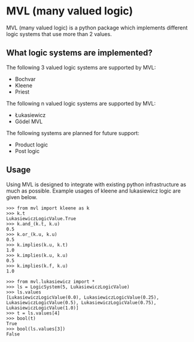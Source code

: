 # MVL (many valued logic)

MVL (many valued logic) is a python package which implements different logic
systems that use more than 2 values.

## What logic systems are implemented?
The following 3 valued logic systems are supported by MVL:
  - Bochvar
  - Kleene
  - Priest

The following n valued logic systems are supported by MVL:
  - Łukasiewicz
  - Gödel MVL

The following systems are planned for future support:
  - Product logic
  - Post logic

## Usage

Using MVL is designed to integrate with existing python infrastructure as much
as possible. Example usages of kleene and lukasiewicz logic are given below.

```
>>> from mvl import kleene as k
>>> k.t
LukasiewiczLogicValue.True
>>> k.and_(k.t, k.u)
0.5
>>> k.or_(k.u, k.u)
0.5
>>> k.implies(k.u, k.t)
1.0
>>> k.implies(k.u, k.u)
0.5
>>> k.implies(k.f, k.u)
1.0

>>> from mvl.lukasiewicz import *
>>> ls = LogicSystem(5, LukasiewiczLogicValue)
>>> ls.values
[LukasiewiczLogicValue(0.0), LukasiewiczLogicValue(0.25), LukasiewiczLogicValue(0.5), LukasiewiczLogicValue(0.75), LukasiewiczLogicValue(1.0)]
>>> t = ls.values[4]
>>> bool(t)
True
>>> bool(ls.values[3])
False
```
